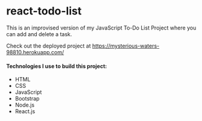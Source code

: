 # react-todo-list

This is an improvised version of my JavaScript To-Do List Project where you can add and delete a task.

Check out the deployed project at https://mysterious-waters-98810.herokuapp.com/

#### Technologies I use to build this project:
* HTML
* CSS
* JavaScript
* Bootstrap
* Node.js
* React.js

